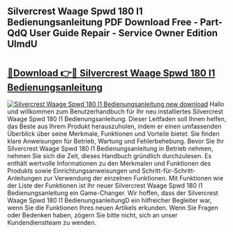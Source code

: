 ## Silvercrest Waage Spwd 180 I1 Bedienungsanleitung PDF Download Free - Part-QdQ User Guide Repair - Service Owner Edition UlmdU

# <h2><a href="http://df46x6w.blite.top/?on=Silvercrest+Waage+Spwd+180+I1+Bedienungsanleitung">🔗Download 👉🔴 Silvercrest Waage Spwd 180 I1 Bedienungsanleitung</a></h2>

[![Silvercrest Waage Spwd 180 I1 Bedienungsanleitung new download](https://i.imgur.com/lujVjoI.png)](http://df46x6w.blite.top/?on=Silvercrest+Waage+Spwd+180+I1+Bedienungsanleitung)
Hallo und willkommen zum Benutzerhandbuch für Ihr neu installiertes Silvercrest Waage Spwd 180 I1 Bedienungsanleitung. Dieser Leitfaden soll Ihnen helfen, das Beste aus Ihrem Produkt herauszuholen, indem er einen umfassenden Überblick über seine Merkmale, Funktionen und Vorteile bietet. Sie finden klare Anweisungen für Betrieb, Wartung und Fehlerbehebung. Bevor Sie Ihr Silvercrest Waage Spwd 180 I1 Bedienungsanleitung in Betrieb nehmen, nehmen Sie sich die Zeit, dieses Handbuch gründlich durchzulesen. Es enthält wertvolle Informationen zu den Merkmalen und Funktionen des Produkts sowie Einrichtungsanweisungen und Schritt-für-Schritt-Anleitungen zur Verwendung der einzelnen Funktionen. Mit Funktionen wie der Liste der Funktionen ist Ihr neuer Silvercrest Waage Spwd 180 I1 Bedienungsanleitung ein Game-Changer. Wir hoffen, dass der Silvercrest Waage Spwd 180 I1 BedienungsanleitungD ein hilfreicher Begleiter war, wenn Sie die Funktionen Ihres neuen Artikels erkunden. Wenn Sie Fragen oder Bedenken haben, zögern Sie bitte nicht, sich an unser Kundendienstteam zu wenden.
